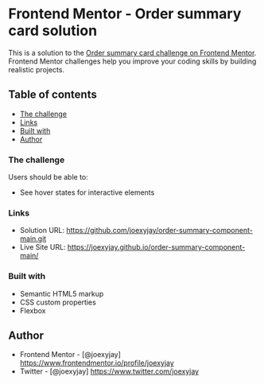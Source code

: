 # Frontend Mentor - Order summary card solution

This is a solution to the [Order summary card challenge on Frontend Mentor](https://www.frontendmentor.io/challenges/order-summary-component-QlPmajDUj). Frontend Mentor challenges help you improve your coding skills by building realistic projects. 

## Table of contents

  - [The challenge](#the-challenge)
  - [Links](#links)
  - [Built with](#built-with)
  - [Author](#author)

### The challenge

Users should be able to:

- See hover states for interactive elements


### Links

- Solution URL: https://github.com/joexyjay/order-summary-component-main.git
- Live Site URL: https://joexyjay.github.io/order-summary-component-main/


### Built with

- Semantic HTML5 markup
- CSS custom properties
- Flexbox

## Author

- Frontend Mentor - [@joexyjay] https://www.frontendmentor.io/profile/joexyjay
- Twitter - [@joexyjay] https://www.twitter.com/joexyjay
